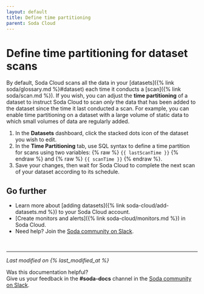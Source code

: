 ```yaml
---
layout: default
title: Define time partitioning
parent: Soda Cloud
---
```


# Define time partitioning for dataset scans

By default, Soda Cloud scans all the data in your [datasets]({% link soda/glossary.md %}#dataset) each time it conducts a [scan]({% link soda/scan.md %}). If you wish, you can adjust the **time partitioning** of a dataset to instruct Soda Cloud to scan *only* the data that has been added to the dataset since the time it last conducted a scan. For example, you can enable time partitioning on a dataset with a large volume of static data to which small volumes of data are regularly added.

1. In the **Datasets** dashboard, click the stacked dots icon of the dataset you wish to edit. 
2. In the **Time Partitioning** tab, use SQL syntax to define a time partition for scans using two variables: {% raw %} `{{ lastScanTime }}` {% endraw %} and {% raw %} `{{ scanTime }}` {% endraw %}. 
3. Save your changes, then wait for Soda Cloud to complete the next scan of your dataset according to its schedule.



## Go further

* Learn more about [adding datasets]({% link soda-cloud/add-datasets.md %}) to your Soda Cloud account.
* [Create monitors and alerts]({% link soda-cloud/monitors.md %}) in Soda Cloud.
* Need help? Join the <a href="http://community.soda.io/slack" target="_blank"> Soda community on Slack</a>.
<br />

---
*Last modified on {% last_modified_at %}*

Was this documentation helpful? <br /> Give us your feedback in the **#soda-docs** channel in the <a href="http://community.soda.io/slack" target="_blank"> Soda community on Slack</a>.